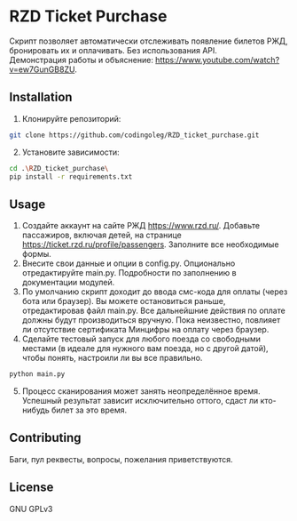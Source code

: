 # RZD Ticket Purchase

Скрипт позволяет автоматически отслеживать появление билетов РЖД,
бронировать их и оплачивать. Без использования API.\
Демонстрация работы и объяснение:
https://www.youtube.com/watch?v=ew7GunGB8ZU.  

## Installation
1. Клонируйте репозиторий:
```bash
git clone https://github.com/codingoleg/RZD_ticket_purchase.git
```
2. Установите зависимости:
```bash
cd .\RZD_ticket_purchase\
pip install -r requirements.txt
```

## Usage
1. Создайте аккаунт на сайте РЖД https://www.rzd.ru/. Добавьте пассажиров,
включая детей, на странице https://ticket.rzd.ru/profile/passengers. Заполните
все необходимые формы.
2. Внесите свои данные и опции в config.py. Опционально отредактируйте main.py. 
Подробности по заполнению в документации модулей.
3. По умолчанию скрипт доходит до ввода смс-кода для оплаты (через бота или 
браузер). Вы можете остановиться раньше, отредактировав файл main.py. Все
дальнейшние действия по оплате должны будут производиться вручную.
Пока неизвестно, повлияет ли отсутствие сертификата Минцифры на оплату через
браузер.
4. Сделайте тестовый запуск для любого поезда со свободными местами (в идеале
для нужного вам поезда, но с другой датой), чтобы понять, настроили ли вы все
правильно. 
```python
python main.py
```
5. Процесс сканирования может занять неопределённое время. Успешный результат
зависит исключительно оттого, сдаст ли кто-нибудь билет за это время.

## Contributing
Баги, пул реквесты, вопросы, пожелания приветствуются.

## License
GNU GPLv3 